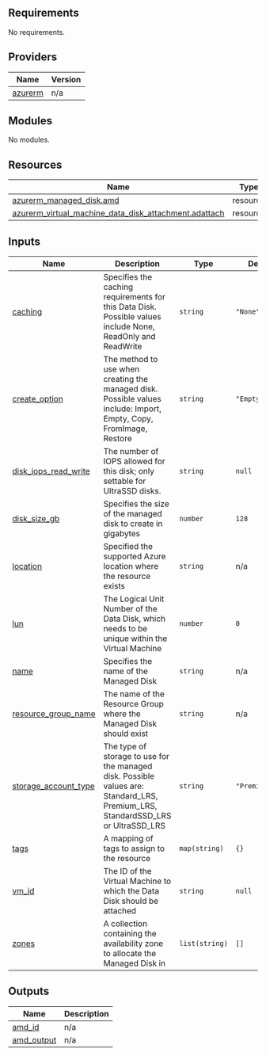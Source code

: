 ## Requirements

No requirements.

## Providers

| Name | Version |
|------|---------|
| <a name="provider_azurerm"></a> [azurerm](#provider\_azurerm) | n/a |

## Modules

No modules.

## Resources

| Name | Type |
|------|------|
| [azurerm_managed_disk.amd](https://registry.terraform.io/providers/hashicorp/azurerm/latest/docs/resources/managed_disk) | resource |
| [azurerm_virtual_machine_data_disk_attachment.adattach](https://registry.terraform.io/providers/hashicorp/azurerm/latest/docs/resources/virtual_machine_data_disk_attachment) | resource |

## Inputs

| Name | Description | Type | Default | Required |
|------|-------------|------|---------|:--------:|
| <a name="input_caching"></a> [caching](#input\_caching) | Specifies the caching requirements for this Data Disk. Possible values include None, ReadOnly and ReadWrite | `string` | `"None"` | no |
| <a name="input_create_option"></a> [create\_option](#input\_create\_option) | The method to use when creating the managed disk. Possible values include: Import, Empty, Copy, FromImage, Restore | `string` | `"Empty"` | no |
| <a name="input_disk_iops_read_write"></a> [disk\_iops\_read\_write](#input\_disk\_iops\_read\_write) | The number of IOPS allowed for this disk; only settable for UltraSSD disks. | `string` | `null` | no |
| <a name="input_disk_size_gb"></a> [disk\_size\_gb](#input\_disk\_size\_gb) | Specifies the size of the managed disk to create in gigabytes | `number` | `128` | no |
| <a name="input_location"></a> [location](#input\_location) | Specified the supported Azure location where the resource exists | `string` | n/a | yes |
| <a name="input_lun"></a> [lun](#input\_lun) | The Logical Unit Number of the Data Disk, which needs to be unique within the Virtual Machine | `number` | `0` | no |
| <a name="input_name"></a> [name](#input\_name) | Specifies the name of the Managed Disk | `string` | n/a | yes |
| <a name="input_resource_group_name"></a> [resource\_group\_name](#input\_resource\_group\_name) | The name of the Resource Group where the Managed Disk should exist | `string` | n/a | yes |
| <a name="input_storage_account_type"></a> [storage\_account\_type](#input\_storage\_account\_type) | The type of storage to use for the managed disk. Possible values are: Standard\_LRS, Premium\_LRS, StandardSSD\_LRS or UltraSSD\_LRS | `string` | `"Premium_LRS"` | no |
| <a name="input_tags"></a> [tags](#input\_tags) | A mapping of tags to assign to the resource | `map(string)` | `{}` | no |
| <a name="input_vm_id"></a> [vm\_id](#input\_vm\_id) | The ID of the Virtual Machine to which the Data Disk should be attached | `string` | `null` | no |
| <a name="input_zones"></a> [zones](#input\_zones) | A collection containing the availability zone to allocate the Managed Disk in | `list(string)` | `[]` | no |

## Outputs

| Name | Description |
|------|-------------|
| <a name="output_amd_id"></a> [amd\_id](#output\_amd\_id) | n/a |
| <a name="output_amd_output"></a> [amd\_output](#output\_amd\_output) | n/a |
